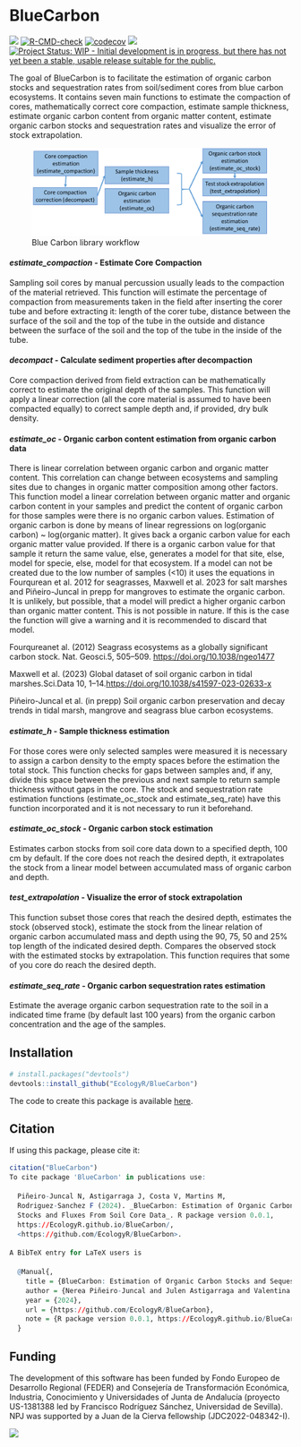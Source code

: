 
<!-- README.md is generated from README.Rmd. Please edit that file -->

# BlueCarbon

<!-- badges: start -->

![](https://img.shields.io/github/r-package/v/EcologyR/BlueCarbon)
[![R-CMD-check](https://github.com/EcologyR/BlueCarbon/actions/workflows/R-CMD-check.yaml/badge.svg)](https://github.com/EcologyR/BlueCarbon/actions/workflows/R-CMD-check.yaml)
[![codecov](https://codecov.io/gh/EcologyR/BlueCarbon/graph/badge.svg?token=5PabVL1UJK)](https://codecov.io/gh/EcologyR/BlueCarbon)
[![](https://img.shields.io/badge/lifecycle-experimental-orange.svg)](https://lifecycle.r-lib.org/articles/stages.html#experimental)
[![Project Status: WIP - Initial development is in progress, but there
has not yet been a stable, usable release suitable for the
public.](https://www.repostatus.org/badges/latest/wip.svg)](https://www.repostatus.org/#wip)
<!-- badges: end -->

The goal of BlueCarbon is to facilitate the estimation of organic carbon
stocks and sequestration rates from soil/sediment cores from blue carbon
ecosystems. It contains seven main functions to estimate the compaction
of cores, mathematically correct core compaction, estimate sample
thickness, estimate organic carbon content from organic matter content,
estimate organic carbon stocks and sequestration rates and visualize the
error of stock extrapolation.

<figure>
<img src="man/figures/BC_workflow-01.png"
alt="Blue Carbon library workflow" />
<figcaption aria-hidden="true">Blue Carbon library workflow</figcaption>
</figure>

#### ***estimate_compaction*** **- Estimate Core Compaction**

Sampling soil cores by manual percussion usually leads to the compaction
of the material retrieved. This function will estimate the percentage of
compaction from measurements taken in the field after inserting the
corer tube and before extracting it: length of the corer tube, distance
between the surface of the soil and the top of the tube in the outside
and distance between the surface of the soil and the top of the tube in
the inside of the tube.

#### ***decompact*** **- Calculate sediment properties after decompaction**

Core compaction derived from field extraction can be mathematically
correct to estimate the original depth of the samples. This function
will apply a linear correction (all the core material is assumed to have
been compacted equally) to correct sample depth and, if provided, dry
bulk density.

#### ***estimate_oc*** **- Organic carbon content estimation from organic carbon data**

There is linear correlation between organic carbon and organic matter
content. This correlation can change between ecosystems and sampling
sites due to changes in organic matter composition among other factors.
This function model a linear correlation between organic matter and
organic carbon content in your samples and predict the content of
organic carbon for those samples were there is no organic carbon values.
Estimation of organic carbon is done by means of linear regressions on
log(organic carbon) ~ log(organic matter). It gives back a organic
carbon value for each organic matter value provided. If there is a
organic carbon value for that sample it return the same value, else,
generates a model for that site, else, model for specie, else, model for
that ecosystem. If a model can not be created due to the low number of
samples (\<10) it uses the equations in Fourqurean et al. 2012 for
seagrasses, Maxwell et al. 2023 for salt marshes and Piñeiro-Juncal in
prepp for mangroves to estimate the organic carbon. It is unlikely, but
possible, that a model will predict a higher organic carbon than organic
matter content. This is not possible in nature. If this is the case the
function will give a warning and it is recommended to discard that
model.

Fourqureanet al. (2012) Seagrass ecosystems as a globally significant
carbon stock. Nat. Geosci.5, 505–509. <https://doi.org/10.1038/ngeo1477>

Maxwell et al. (2023) Global dataset of soil organic carbon in tidal
marshes.Sci.Data 10, 1–14.<https://doi.org/10.1038/s41597-023-02633-x>

Piñeiro-Juncal et al. (in prepp) Soil organic carbon preservation and
decay trends in tidal marsh, mangrove and seagrass blue carbon
ecosystems.

#### ***estimate_h*** **- Sample thickness estimation**

For those cores were only selected samples were measured it is necessary
to assign a carbon density to the empty spaces before the estimation the
total stock. This function checks for gaps between samples and, if any,
divide this space between the previous and next sample to return sample
thickness without gaps in the core. The stock and sequestration rate
estimation functions (estimate_oc_stock and estimate_seq_rate) have this
function incorporated and it is not necessary to run it beforehand.

#### ***estimate_oc_stock*** **- Organic carbon stock estimation**

Estimates carbon stocks from soil core data down to a specified depth,
100 cm by default. If the core does not reach the desired depth, it
extrapolates the stock from a linear model between accumulated mass of
organic carbon and depth.

#### ***test_extrapolation*** **- Visualize the error of stock extrapolation**

This function subset those cores that reach the desired depth, estimates
the stock (observed stock), estimate the stock from the linear relation
of organic carbon accumulated mass and depth using the 90, 75, 50 and
25% top length of the indicated desired depth. Compares the observed
stock with the estimated stocks by extrapolation. This function requires
that some of you core do reach the desired depth.

#### ***estimate_seq_rate*** **- Organic carbon sequestration rates estimation**

Estimate the average organic carbon sequestration rate to the soil in a
indicated time frame (by default last 100 years) from the organic carbon
concentration and the age of the samples.

## Installation

``` r
# install.packages("devtools")
devtools::install_github("EcologyR/BlueCarbon")
```

The code to create this package is available
[here](https://github.com/EcologyR/BlueCarbon).

## Citation

If using this package, please cite it:

``` r
citation("BlueCarbon")
To cite package 'BlueCarbon' in publications use:

  Piñeiro-Juncal N, Astigarraga J, Costa V, Martins M,
  Rodriguez-Sanchez F (2024). _BlueCarbon: Estimation of Organic Carbon
  Stocks and Fluxes From Soil Core Data_. R package version 0.0.1,
  https://EcologyR.github.io/BlueCarbon/,
  <https://github.com/EcologyR/BlueCarbon>.

A BibTeX entry for LaTeX users is

  @Manual{,
    title = {BlueCarbon: Estimation of Organic Carbon Stocks and Sequestration Rates From Soil Core Data},
    author = {Nerea Piñeiro-Juncal and Julen Astigarraga and Valentina Costa and Marcio Martins and Francisco Rodriguez-Sanchez},
    year = {2024},
    url = {https://github.com/EcologyR/BlueCarbon},
    note = {R package version 0.0.1, https://EcologyR.github.io/BlueCarbon/},
  }
```

## Funding

The development of this software has been funded by Fondo Europeo de
Desarrollo Regional (FEDER) and Consejería de Transformación Económica,
Industria, Conocimiento y Universidades of Junta de Andalucía (proyecto
US-1381388 led by Francisco Rodríguez Sánchez, Universidad de Sevilla).
NPJ was supported by a Juan de la Cierva fellowship (JDC2022-048342-I). 

![](https://ecologyr.github.io/workshop/images/logos.png)
